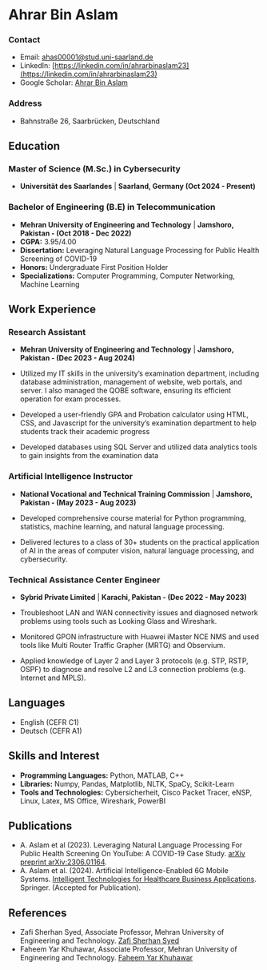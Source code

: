 # Ahrar Bin Aslam

### Contact
- Email: [ahas00001@stud.uni-saarland.de](mailto:ahas00001@stud.uni-saarland.de)
- LinkedIn: [https://linkedin.com/in/ahrarbinaslam23](https://linkedin.com/in/ahrarbinaslam23)
- Google Scholar: [Ahrar Bin Aslam](https://scholar.google.com/citations?user=TjNDuj0AAAAJ&hl=en)

### Address
- Bahnstraße 26, Saarbrücken, Deutschland

## Education
### Master of Science (M.Sc.) in Cybersecurity
- **Universität des Saarlandes** | **Saarland, Germany (Oct 2024 - Present)**

### Bachelor of Engineering (B.E) in Telecommunication
- **Mehran University of Engineering and Technology** | **Jamshoro, Pakistan - (Oct 2018 - Dec 2022)**
- **CGPA:** 3.95/4.00
- **Dissertation:** Leveraging Natural Language Processing for Public Health Screening of COVID-19
- **Honors:** Undergraduate First Position Holder
- **Specializations:** Computer Programming, Computer Networking, Machine Learning

## Work Experience
### Research Assistant
- **Mehran University of Engineering and Technology** | **Jamshoro, Pakistan - (Dec 2023 - Aug 2024)**

- Utilized my IT skills in the university’s examination department, including database administration, management of
website, web portals, and server. I also managed the QOBE software, ensuring its efficient operation for exam processes.
- Developed a user-friendly GPA and Probation calculator using HTML, CSS, and Javascript for the university’s examination
department to help students track their academic progress
- Developed databases using SQL Server and utilized data analytics tools to gain insights from the examination data

### Artificial Intelligence Instructor
- **National Vocational and Technical Training Commission** | **Jamshoro, Pakistan - (May 2023 - Aug 2023)**

- Developed comprehensive course material for Python programming, statistics, machine learning, and natural language
processing.
- Delivered lectures to a class of 30+ students on the practical application of AI in the areas of computer vision, natural
language processing, and cybersecurity.

### Technical Assistance Center Engineer
- **Sybrid Private Limited** | **Karachi, Pakistan - (Dec 2022 - May 2023)**
  
- Troubleshoot LAN and WAN connectivity issues and diagnosed network problems using tools such as Looking Glass and
Wireshark.
- Monitored GPON infrastructure with Huawei iMaster NCE NMS and used tools like Multi Router Traffic Grapher (MRTG)
and Observium.
- Applied knowledge of Layer 2 and Layer 3 protocols (e.g. STP, RSTP, OSPF) to diagnose and resolve L2 and L3 connection
problems (e.g. Internet and MPLS).

## Languages
- English (CEFR C1)
- Deutsch (CEFR A1)

## Skills and Interest
- **Programming Languages:** Python, MATLAB, C++
- **Libraries:** Numpy, Pandas, Matplotlib, NLTK, SpaCy, Scikit-Learn
- **Tools and Technologies:** Cybersicherheit, Cisco Packet Tracer, eNSP, Linux, Latex, MS Office, Wireshark, PowerBI

## Publications
- A. Aslam et al (2023). Leveraging Natural Language Processing For Public Health Screening On YouTube: A COVID-19 Case Study. [arXiv preprint arXiv:2306.01164](https://arxiv.org/abs/2306.01164).
- A. Aslam et al. (2024). Artificial Intelligence-Enabled 6G Mobile Systems. [Intelligent Technologies for Healthcare Business Applications](https://link.springer.com/book/9783031585265). Springer. (Accepted for Publication).

## References
- Zafi Sherhan Syed, Associate Professor, Mehran University of Engineering and Technology. [Zafi Sherhan Syed](https://scholar.google.com/citations?hl=en&user=OLku1akAAAAJ&view_op=list_works&sortby=pubdate)
- Faheem Yar Khuhawar, Associate Professor, Mehran University of Engineering and Technology. [Faheem Yar Khuhawar](https://scholar.google.com/citations?user=cKbmWfwAAAAJ&hl=en)
